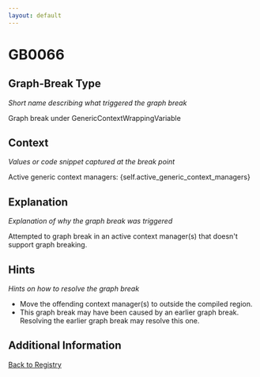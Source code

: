 ```yaml
---
layout: default
---
```

# GB0066

## Graph-Break Type
*Short name describing what triggered the graph break*

Graph break under GenericContextWrappingVariable

## Context
*Values or code snippet captured at the break point*

Active generic context managers: {self.active_generic_context_managers}

## Explanation
*Explanation of why the graph break was triggered*

Attempted to graph break in an active context manager(s) that doesn't support graph breaking.

## Hints
*Hints on how to resolve the graph break*

- Move the offending context manager(s) to outside the compiled region.
- This graph break may have been caused by an earlier graph break. Resolving the earlier graph break may resolve this one.


## Additional Information

<!-- ADDITIONAL INFORMATION START - Add custom information below this line -->

<!-- ADDITIONAL INFORMATION END -->

[Back to Registry](../index.html)
